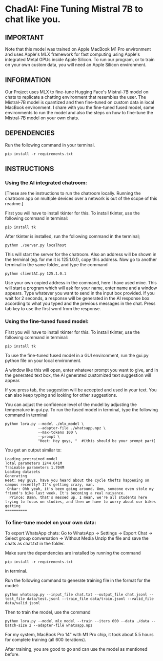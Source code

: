 # ChadAI: Fine Tuning Mistral 7B to chat like you.

## IMPORTANT

Note that this model was trained on Apple MacBook M1 Pro environment and uses Apple's MLX framework for fast computing using Apple's integrated Metal GPUs inside Apple Silicon. 
To run our program, or to train on your own custom data, you will need an Apple Silicon environment.

## INFORMATION

Our Project uses MLX to fine-tune Hugging Face's Mistral-7B model on chats to replicate a chatting environment that resembles the user. The Mistral-7B model is quantized and then fine-tuned on custom data in local MacBook environment. 
I share with you the fine-tuned fused model, some environments to run the model and also the steps on how to fine-tune the Mistral-7B model on your own chats.

## DEPENDENCIES

Run the following command in your terminal.

```
pip install -r requirements.txt
```

## INSTRUCTIONS

### Using the AI integrated chatroom:


[These are the instructions to run the chatroom locally. Running the chatroom app on multiple devices over a network is out of the scope of this readme.]

First you will have to install tkinter for this. To install tkinter, use the following command in terminal:

```
pip install tk
```
After tkinter is installed, run the following command in the terminal;
```
python ./server.py localhost
```
This will start the server for the chatroom. Also an address will be shown in the terminal (eg. for me it is 125.1.0.1), copy this address.
Now go to another terminal in the same folder, and type the command
```
python clientAI.py 125.1.0.1
```
Use your own copied address in the command, here I have used mine.
This will start a program which will ask for your name, enter name and a window appears.
Type whatever you want to send in the input box provided. If you wait for 2 seconds, a response will be generated in the AI response box according to what you typed and the previous messages in the chat. Press tab key to use the first word from the response.


### Using the fine-tuned fused model:

First you will have to install tkinter for this. To install tkinter, use the following command in terminal:

```
pip install tk
```

To use the fine-tuned fused model in a GUI environment, run the gui.py python file on your local environment. 


A window like this will open, enter whatever prompt you want to give, and in the generated text box, the AI generated customized text  suggestion will appear. 


If you press tab, the suggestion will be accepted and used in your text. 
You can also keep typing and looking for other suggestions.


You can adjust the confidence level of the model by adjusting the temperature in gui.py.
To run the fused model in terminal, type the following command in terminal

```
python lora.py --model ./mlx_model \
               --adapter-file ./whatsapp.npz \
               --max-tokens 100 \
               --prompt \
               "Heet: Hey guys, "  #(this should be your prompt part)
```             

You get an output similar to: 

```
Loading pretrained model
Total parameters 1244.041M
Trainable parameters 1.704M
Loading datasets
Generating
Heet: Hey guys, have you heard about the cycle thefts happening on campus recently? It's getting crazy, man.
 Onkar: Ohh yeah, it's been going around. Umm, someone even stole my friend's bike last week. It's becoming a real nuisance.
  Prince: Damn, that's messed up. I mean, we're all students here trying to focus on studies, and then we have to worry about our bikes getting
==========
```

### To fine-tune model on your own data:

To export WhatsApp chats:
Go to WhatsApp -> Settings -> Export Chat -> Select group conversation -> Without Media
Unzip the file and save the chats as chat.txt in the folder.

Make sure the dependencies are installed by running the command 

```
pip install -r requirements.txt
```

in terminal.

Run the following command to generate training file in the format for the model:

```
python whatsapp.py --input_file chat.txt --output_file chat.jsonl --test_file data/test.jsonl --train_file data/train.jsonl --valid_file data/valid.jsonl
```

Then to train the model, use the command

```
python lora.py --model mlx_model --train --iters 600 --data ./data --batch-size 2 --adapter-file whatsapp.npz
```

For my system, MacBook Pro 14" with M1 Pro chip, it took about 5.5 hours for complete training (all 600 iterations).

After training, you are good to go and can use the model as mentioned before.
